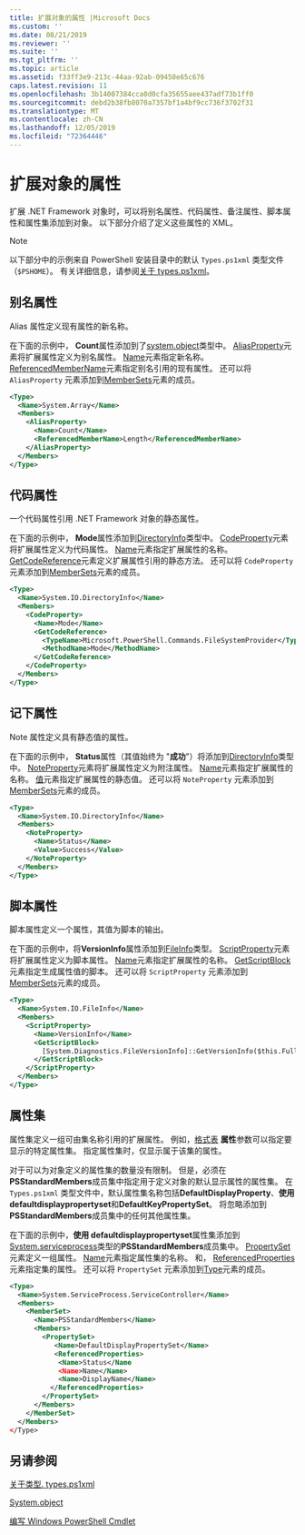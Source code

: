 ```yaml
---
title: 扩展对象的属性 |Microsoft Docs
ms.custom: ''
ms.date: 08/21/2019
ms.reviewer: ''
ms.suite: ''
ms.tgt_pltfrm: ''
ms.topic: article
ms.assetid: f33ff3e9-213c-44aa-92ab-09450e65c676
caps.latest.revision: 11
ms.openlocfilehash: 3b14007384cca0d0cfa35655aee437adf73b1ff0
ms.sourcegitcommit: debd2b38fb8070a7357bf1a4bf9cc736f3702f31
ms.translationtype: MT
ms.contentlocale: zh-CN
ms.lasthandoff: 12/05/2019
ms.locfileid: "72364446"
---
```

# <a name="extending-properties-for-objects"></a>扩展对象的属性

扩展 .NET Framework 对象时，可以将别名属性、代码属性、备注属性、脚本属性和属性集添加到对象。 以下部分介绍了定义这些属性的 XML。

> [!NOTE]
> 以下部分中的示例来自 PowerShell 安装目录中的默认 `Types.ps1xml` 类型文件（`$PSHOME`）。 有关详细信息，请参阅[关于 types.ps1xml](/powershell/module/microsoft.powershell.core/about/about_types.ps1xml)。

## <a name="alias-properties"></a>别名属性

Alias 属性定义现有属性的新名称。

在下面的示例中， **Count**属性添加到了[system.object](/dotnet/api/System.Array)类型中。 [AliasProperty](/dotnet/api/system.management.automation.psaliasproperty)元素将扩展属性定义为别名属性。 [Name](/dotnet/api/system.management.automation.psmemberinfo.name)元素指定新名称。 [ReferencedMemberName](/dotnet/api/system.management.automation.psaliasproperty.referencedmembername)元素指定别名引用的现有属性。 还可以将 `AliasProperty` 元素添加到[MemberSets](/dotnet/api/system.management.automation.psmemberset)元素的成员。

```xml
<Type>
  <Name>System.Array</Name>
  <Members>
    <AliasProperty>
      <Name>Count</Name>
      <ReferencedMemberName>Length</ReferencedMemberName>
    </AliasProperty>
  </Members>
</Type>
```

## <a name="code-properties"></a>代码属性

一个代码属性引用 .NET Framework 对象的静态属性。

在下面的示例中， **Mode**属性添加到[DirectoryInfo](/dotnet/api/System.IO.DirectoryInfo)类型中。 [CodeProperty](/dotnet/api/system.management.automation.pscodeproperty)元素将扩展属性定义为代码属性。 [Name](/dotnet/api/system.management.automation.psmemberinfo.name)元素指定扩展属性的名称。 [GetCodeReference](/dotnet/api/system.management.automation.pscodeproperty.gettercodereference)元素定义扩展属性引用的静态方法。 还可以将 `CodeProperty` 元素添加到[MemberSets](/dotnet/api/system.management.automation.psmemberset)元素的成员。

```xml
<Type>
  <Name>System.IO.DirectoryInfo</Name>
  <Members>
    <CodeProperty>
      <Name>Mode</Name>
      <GetCodeReference>
        <TypeName>Microsoft.PowerShell.Commands.FileSystemProvider</TypeName>
        <MethodName>Mode</MethodName>
      </GetCodeReference>
    </CodeProperty>
  </Members>
</Type>
```

## <a name="note-properties"></a>记下属性

Note 属性定义具有静态值的属性。

在下面的示例中， **Status**属性（其值始终为 "**成功**"）将添加到[DirectoryInfo](/dotnet/api/System.IO.DirectoryInfo)类型中。 [NoteProperty](/dotnet/api/system.management.automation.psnoteproperty)元素将扩展属性定义为附注属性。 [Name](/dotnet/api/system.management.automation.psmemberinfo.name)元素指定扩展属性的名称。 [值](/dotnet/api/system.management.automation.psnoteproperty.value)元素指定扩展属性的静态值。 还可以将 `NoteProperty` 元素添加到[MemberSets](/dotnet/api/system.management.automation.psmemberset)元素的成员。

```xml
<Type>
  <Name>System.IO.DirectoryInfo</Name>
  <Members>
    <NoteProperty>
      <Name>Status</Name>
      <Value>Success</Value>
    </NoteProperty>
  </Members>
</Type>
```

## <a name="script-properties"></a>脚本属性

脚本属性定义一个属性，其值为脚本的输出。

在下面的示例中，将**VersionInfo**属性添加到[FileInfo](/dotnet/api/System.IO.FileInfo)类型。 [ScriptProperty](/dotnet/api/system.management.automation.psscriptproperty)元素将扩展属性定义为脚本属性。 [Name](/dotnet/api/system.management.automation.psmemberinfo.name)元素指定扩展属性的名称。 [GetScriptBlock](/dotnet/api/system.management.automation.psscriptproperty.getterscript)元素指定生成属性值的脚本。 还可以将 `ScriptProperty` 元素添加到[MemberSets](/dotnet/api/system.management.automation.psmemberset)元素的成员。

```xml
<Type>
  <Name>System.IO.FileInfo</Name>
  <Members>
    <ScriptProperty>
      <Name>VersionInfo</Name>
      <GetScriptBlock>
        [System.Diagnostics.FileVersionInfo]::GetVersionInfo($this.FullName)
      </GetScriptBlock>
    </ScriptProperty>
  </Members>
</Type>
```

## <a name="property-sets"></a>属性集

属性集定义一组可由集名称引用的扩展属性。
例如，[格式表](/powershell/module/Microsoft.PowerShell.Utility/Format-Table)
**属性**参数可以指定要显示的特定属性集。 指定属性集时，仅显示属于该集的属性。

对于可以为对象定义的属性集的数量没有限制。 但是，必须在**PSStandardMembers**成员集中指定用于定义对象的默认显示属性的属性集。 在 `Types.ps1xml` 类型文件中，默认属性集名称包括**DefaultDisplayProperty**、**使用 defaultdisplaypropertyset**和**DefaultKeyPropertySet**。 将忽略添加到**PSStandardMembers**成员集中的任何其他属性集。

在下面的示例中，**使用 defaultdisplaypropertyset**属性集添加到[System.serviceprocess](/dotnet/api/System.ServiceProcess.ServiceController)类型的**PSStandardMembers**成员集中。 [PropertySet](/dotnet/api/system.management.automation.pspropertyset)元素定义一组属性。 [Name](/dotnet/api/system.management.automation.psmemberinfo.name)元素指定属性集的名称。 和， [ReferencedProperties](/dotnet/api/system.management.automation.pspropertyset.referencedpropertynames)元素指定集的属性。 还可以将 `PropertySet` 元素添加到[Type](/dotnet/api/system.management.automation.pstypename)元素的成员。

```xml
<Type>
  <Name>System.ServiceProcess.ServiceController</Name>
  <Members>
    <MemberSet>
      <Name>PSStandardMembers</Name>
      <Members>
        <PropertySet>
           <Name>DefaultDisplayPropertySet</Name>
           <ReferencedProperties>
            <Name>Status</Name
            <Name>Name</Name>
            <Name>DisplayName</Name>
          </ReferencedProperties>
        </PropertySet>
      </Members>
    </MemberSet>
  </Members>
</Type>
```

## <a name="see-also"></a>另请参阅

[关于类型. types.ps1xml](/powershell/module/microsoft.powershell.core/about/about_types.ps1xml)

[System.object](/dotnet/api/System.Management.Automation)

[编写 Windows PowerShell Cmdlet](./writing-a-windows-powershell-cmdlet.md)
